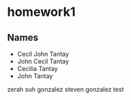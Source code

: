 # homework1

## Names

- Cecil John Tantay
- John Cecil Tantay
- Cecilia Tantay
- John Tantay

zerah suh gonzalez
steven gonzalez
test